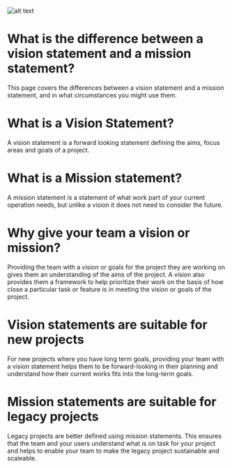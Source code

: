 ![alt text](https://scrum101.github.io/img/vision_mission_values.jpg "Vision missions values venn diagram")


# What is the difference between a vision statement and a mission statement?

This page covers the differences between a vision statement and a mission statement, and in what circumstances you might use them.

# What is a Vision Statement?

A vision statement is a forward looking statement defining the aims, focus areas and goals of a project.

# What is a Mission statement?

A mission statement is a statement of what work part of your current operation needs, but unlike a vision it does not need to consider the future.

# Why give your team a vision or mission?

Providing the team with a vision or goals for the project they are working on gives them an understanding of the aims of the project. A vision also provides them a framework to help prioritize their work on the basis of how close a particular task or feature is in meeting the vision or goals of the project.

# Vision statements are suitable for new projects

For new projects where you have long term goals, providing your team with a vision statement helps them to be forward-looking in their planning and understand how their current works fits into the long-term goals.

# Mission statements are suitable for legacy projects

Legacy projects are better defined using mission statements. This ensures that the team and your users understand what is on task for your project and helps to enable your team to make the legacy project sustainable and scaleable. 
